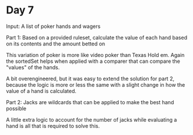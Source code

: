 # Day 7

Input: A list of poker hands and wagers

Part 1: Based on a provided ruleset, calculate the value of each hand based on its contents and the amount betted on

This variation of poker is more like video poker than Texas Hold em. Again the sortedSet helps when applied with a comparer that can compare the "values" of the hands.

A bit overengineered, but it was easy to extend the solution for part 2, because the logic is more or less the same with a slight change in how the value of a hand is calculated.

Part 2: Jacks are wildcards that can be applied to make the best hand possible

A little extra logic to account for the number of jacks while evaluating a hand is all that is required to solve this.